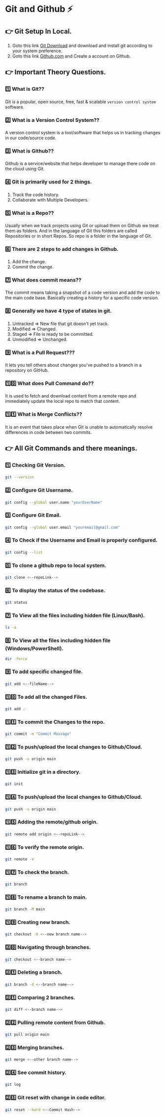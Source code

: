 # Git and Github ⚡

## 👉 Git Setup In Local.

1. Goto this link [Git Download](https://git-scm.com/downloads) and download and install git according to your system preference.
2. Goto this link [Github.com](https://github.com/) and Create a account on Github.

## 👉 Important Theory Questions.

### 1️⃣ What is Git??

Git is a popular, open source, free, fast & scalable `version control system` software.

### 2️⃣ What is a Version Control System??

A version control system is a tool/software that helps us in tracking changes in our code/source code.

### 3️⃣ What is Github??

Github is a service/website that helps developer to manage there code on the cloud using Git.

### 4️⃣ Git is primarily used for 2 things.

1. Track the code history.
2. Collaborate with Multiple Developers.

### 5️⃣ What is a Repo??

Usually when we track projects using Git or upload them on Github we treat them as folders. And in the language of Git this folders are called Repositories or in short Repos. So repo is a folder in the language of Git.

### 6️⃣ There are 2 steps to add changes in Github.

1. Add the change.
2. Commit the change.

### 7️⃣ What does commit means??

The commit means taking a snapshot of a code version and add the code to the main code base. Basically creating a history for a specific code version.

### 8️⃣ Generally we have 4 type of states in git.

1. Untracked => New file that git doesn't yet track.
2. Modified => Changed.
3. Staged => File is ready to be committed.
4. Unmodified => Unchanged.

### 9️⃣ What is a Pull Request???

It lets you tell others about changes you've pushed to a branch in a repository on GitHub.

### 1️⃣0️⃣ What does Pull Command do??

It is used to fetch and download content from a remote repo and immediately update the local repo to match that content.

### 1️⃣1️⃣ What is Merge Conflicts??

It is an event that takes place when Git is unable to automatically resolve differences in code between two commits.

## 👉 All Git Commands and there meanings.

### 1️⃣ Checking Git Version.

```bash
git --version
```

### 2️⃣ Configure Git Username.

```bash
git config --global user.name "yourUserName"
```

### 3️⃣ Configure Git Email.

```bash
git config --global user.email "youremail@gmail.com"
```

### 4️⃣ To Check if the Username and Email is properly configured.

```bash
git config --list
```

### 5️⃣ To clone a github repo to local system.

```bash
git clone <--repoLink-->
```

### 6️⃣ To display the status of the codebase.

```bash
git status
```

### 7️⃣ To View all the files including hidden file (Linux/Bash).

```bash
ls -a
```

### 8️⃣ To View all the files including hidden file (Windows/PowerShell).

```bash
dir -force
```

### 9️⃣ To add specific changed file.

```bash
git add <--fileName-->
```

### 1️⃣0️⃣ To add all the changed Files.

```bash
git add .
```

### 1️⃣1️⃣ To commit the Changes to the repo.

```bash
git commit -m "Commit Massage"
```

### 1️⃣2️⃣ To push/upload the local changes to Github/Cloud.

```bash
git push -u origin main
```

### 1️⃣3️⃣ Initialize git in a directory.

```bash
git init
```

### 1️⃣4️⃣ To push/upload the local changes to Github/Cloud.

```bash
git push -u origin main
```

### 1️⃣5️⃣ Adding the remote/github origin.

```bash
git remote add origin <--repoLink-->
```

### 1️⃣6️⃣ To verify the remote origin.

```bash
git remote -v
```

### 1️⃣7️⃣ To check the branch.

```bash
git branch
```

### 1️⃣8️⃣ To rename a branch to main.

```bash
git branch -M main
```

### 1️⃣9️⃣ Creating new branch.

```bash
git checkout -b <--new branch name-->
```

### 2️⃣0️⃣ Navigating through branches.

```bash
git checkout <--branch name-->
```

### 2️⃣1️⃣ Deleting a branch.

```bash
git branch -d <--branch name-->
```

### 2️⃣1️⃣ Comparing 2 branches.

```bash
git diff <--branch name-->
```

### 2️⃣2️⃣ Pulling remote content from Github.

```bash
git pull origin main
```

### 2️⃣3️⃣ Merging branches.

```bash
git merge <--other branch name-->
```

### 2️⃣4️⃣ See commit history.

```bash
git log
```

### 2️⃣5️⃣ Git reset with change in code editor.

```bash
git reset --hard <--Commit Hash-->
```

